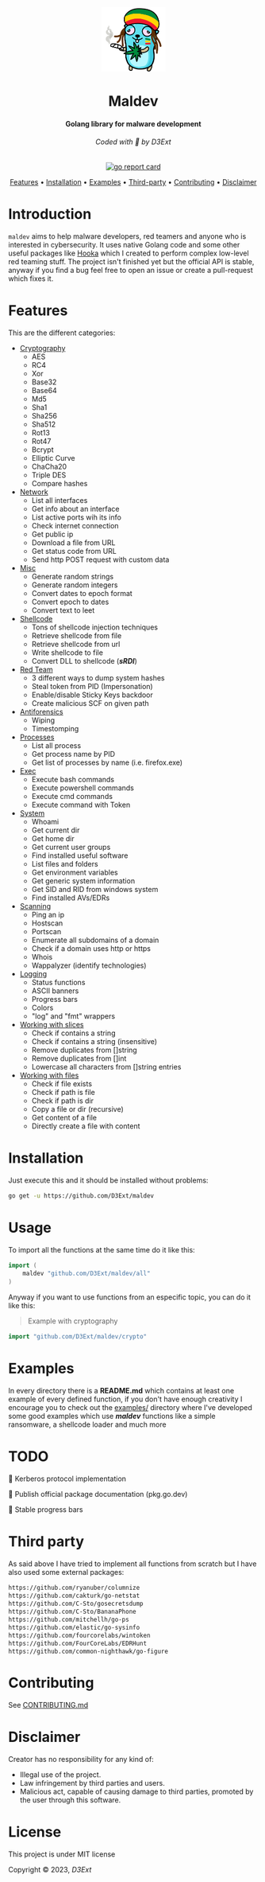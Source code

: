 <p align="center">
  <img src="https://raw.githubusercontent.com/D3Ext/maldev/main/assets/gopher-rasta.png" width="130" heigth="60" alt="Gopher"/>
  <h1 align="center">Maldev</h1>
  <h4 align="center">Golang library for malware development</h4>
  <h6 align="center">Coded with 💙 by D3Ext</h6>
</p>

<p align="center">

  <a href="https://goreportcard.com/report/github.com/D3Ext/maldev">
      <img src="https://goreportcard.com/badge/github.com/D3Ext/maldev" alt="go report card">
  </a>

</p>

<p align="center">
  <a href="#features">Features</a> •
  <a href="#installation">Installation</a> •
  <a href="#examples">Examples</a> •
  <a href="#third-party">Third-party</a> •
  <a href="#contributing">Contributing</a> •
  <a href="#disclaimer">Disclaimer</a>
</p>

# Introduction

`maldev` aims to help malware developers, red teamers and anyone who is interested in cybersecurity. It uses native Golang code and some other useful packages like [Hooka](https://github.com/D3Ext/Hooka) which I created to perform complex low-level red teaming stuff. The project isn't finished yet but the official API is stable, anyway if you find a bug feel free to open an issue or create a pull-request which fixes it.

# Features

This are the different categories:

- [Cryptography](https://github.com/D3Ext/maldev/tree/main/crypto)
  - AES
  - RC4
  - Xor
  - Base32
  - Base64
  - Md5
  - Sha1
  - Sha256
  - Sha512
  - Rot13
  - Rot47
  - Bcrypt
  - Elliptic Curve
  - ChaCha20
  - Triple DES
  - Compare hashes
- [Network](https://github.com/D3Ext/maldev/tree/main/network)
  - List all interfaces
  - Get info about an interface
  - List active ports wih its info
  - Check internet connection
  - Get public ip
  - Download a file from URL
  - Get status code from URL
  - Send http POST request with custom data
- [Misc](https://github.com/D3Ext/maldev/tree/main/misc)
  - Generate random strings
  - Generate random integers
  - Convert dates to epoch format
  - Convert epoch to dates
  - Convert text to leet
- [Shellcode](https://github.com/D3Ext/maldev/tree/main/shellcode)
  - Tons of shellcode injection techniques
  - Retrieve shellcode from file
  - Retrieve shellcode from url
  - Write shellcode to file
  - Convert DLL to shellcode (***sRDI***)
- [Red Team](https://github.com/D3Ext/maldev/tree/main/redteam)
  - 3 different ways to dump system hashes
  - Steal token from PID (Impersonation)
  - Enable/disable Sticky Keys backdoor
  - Create malicious SCF on given path
- [Antiforensics](https://github.com/D3Ext/maldev/tree/main/antiforensics)
  - Wiping
  - Timestomping
- [Processes](https://github.com/D3Ext/maldev/tree/main/process)
  - List all process
  - Get process name by PID
  - Get list of processes by name (i.e. firefox.exe)
- [Exec](https://github.com/D3Ext/maldev/tree/main/exec)
  - Execute bash commands
  - Execute powershell commands
  - Execute cmd commands
  - Execute command with Token
- [System](https://github.com/D3Ext/maldev/tree/main/system)
  - Whoami
  - Get current dir
  - Get home dir
  - Get current user groups
  - Find installed useful software
  - List files and folders
  - Get environment variables
  - Get generic system information
  - Get SID and RID from windows system
  - Find installed AVs/EDRs
- [Scanning](https://github.com/D3Ext/maldev/tree/main/scanning)
  - Ping an ip
  - Hostscan
  - Portscan
  - Enumerate all subdomains of a domain
  - Check if a domain uses http or https
  - Whois
  - Wappalyzer (identify technologies)
- [Logging](https://github.com/D3Ext/maldev/tree/main/logging)
  - Status functions
  - ASCII banners
  - Progress bars
  - Colors
  - "log" and "fmt" wrappers
- [Working with slices](https://github.com/D3Ext/maldev/tree/main/slices)
  - Check if contains a string
  - Check if contains a string (insensitive)
  - Remove duplicates from []string
  - Remove duplicates from []int
  - Lowercase all characters from []string entries
- [Working with files](https://github.com/D3Ext/maldev/tree/main/files)
  - Check if file exists
  - Check if path is file
  - Check if path is dir
  - Copy a file or dir (recursive)
  - Get content of a file
  - Directly create a file with content

# Installation

Just execute this and it should be installed without problems:

```sh
go get -u https://github.com/D3Ext/maldev
```

# Usage

To import all the functions at the same time do it like this:

```go
import (
    maldev "github.com/D3Ext/maldev/all"
)
```

Anyway if you want to use functions from an especific topic, you can do it like this:

> Example with cryptography
```go
import "github.com/D3Ext/maldev/crypto"
```

# Examples

In every directory there is a **README.md** which contains at least one example of every defined function, if you don't have enough creativity I encourage you to check out the [examples/](https://github.com/D3Ext/maldev/tree/main/examples) directory where I've developed some good examples which use ***maldev*** functions like a simple ransomware, a shellcode loader and much more

# TODO

:black_square_button: Kerberos protocol implementation

:black_square_button: Publish official package documentation (pkg.go.dev)

:black_square_button: Stable progress bars

# Third party

As said above I have tried to implement all functions from scratch but I have also used some external packages:

```
https://github.com/ryanuber/columnize
https://github.com/cakturk/go-netstat
https://github.com/C-Sto/gosecretsdump
https://github.com/C-Sto/BananaPhone
https://github.com/mitchellh/go-ps
https://github.com/elastic/go-sysinfo
https://github.com/fourcorelabs/wintoken
https://github.com/FourCoreLabs/EDRHunt
https://github.com/common-nighthawk/go-figure
```

# Contributing

See [CONTRIBUTING.md](https://github.com/D3Ext/maldev/blob/main/CONTRIBUTING.md)

# Disclaimer

Creator has no responsibility for any kind of:

- Illegal use of the project.
- Law infringement by third parties and users.
- Malicious act, capable of causing damage to third parties, promoted by the user through this software.

# License

This project is under MIT license

Copyright © 2023, *D3Ext*



